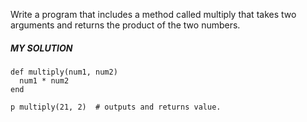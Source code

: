 Write a program that includes a method called multiply that takes two arguments and returns the product of the two numbers.

##### MY SOLUTION
```
def multiply(num1, num2)
  num1 * num2
end

p multiply(21, 2)  # outputs and returns value.
```